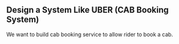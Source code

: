 
## Design a System Like UBER (CAB Booking System)

We want to build cab booking service to allow rider to book a cab. 




